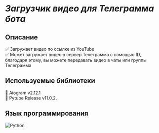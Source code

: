 # *Загрузчик видео для Телеграмма бота*


## Описание
:white_check_mark: Загружает видео по ссылке из YouTube     
:white_check_mark: Может загружает видео в сервер Телеграмма с помощью ID,   
благодаря этому, вы можете передавать видео в чаты или группы Телеграмма  
 
## Используемые библиотеки  

:pushpin: Aiogram  v2.12.1  
:pushpin: Pytube Release v11.0.2. 

## Язык программирования  
![Python](https://img.shields.io/badge/python-000000?style=for-the-badge&logo=python&logoColor=FFD644)







